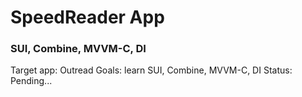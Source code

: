 #  SpeedReader App
### SUI, Combine, MVVM-C, DI

Target app: Outread
Goals: learn SUI, Combine, MVVM-C, DI
Status: Pending...


